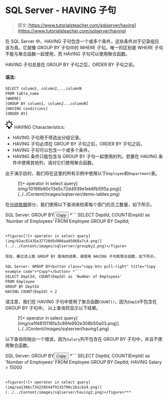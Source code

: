 # SQL Server - HAVING 子句

> 原文:[https://www.tutorialsteacher.com/sqlserver/having](https://www.tutorialsteacher.com/sqlserver/having)

在 SQL Server 中，HAVING 子句包含一个或多个条件，这些条件对于记录组应该为真。它就像 GROUP BY 子句中的 WHERE 子句。唯一的区别是 WHERE 子句不能与聚合函数一起使用，而 HAVING 子句可以使用聚合函数。

HAVING 子句总是在 GROUP BY 子句之后，ORDER BY 子句之前。

#### 语法:

```
SELECT column1, column2,...columnN 
FROM table_name
[WHERE]
[GROUP BY column1, column2...columnN]
[HAVING conditions]
[ORDER BY] 
```

![](img/85db52f5404f0c468e1b194aa487d6a1.png)  HAVING Characteristics:

*   HAVING 子句用于筛选出分组记录。
*   HAVING 子句必须在 GROUP BY 子句之后，ORDER BY 子句之前。
*   HAVING 子句可以包含一个或多个条件。
*   HAVING 条件只能包含与 GROUP BY 子句一起使用的列。若要在 HAVING 条件中使用其他列，请对它们使用聚合函数。

出于演示目的，我们将在这里的所有示例中使用以下`Employee`和`Department`表。

<figure>[![+ operator in select query](img/10196b90c13e5c72d4939e1eb6fb595a.png)](../../Content/images/sqlserver/demo-tables.png)</figure>

在[分组依据](/sqlserver/groupby)部分，我们使用以下查询来检索每个部门的员工数量，如下所示。

SQL Server: GROUP BY<button class="copy-btn pull-right" title="Copy example code">*Copy*</button> *```
SELECT DeptId, COUNT(EmpId) as 'Number of Employees' 
FROM Employee
GROUP BY DeptId; 
```

<figure>[![+ operator in select query](img/62ac81435e37728d5d906aa85068a7c4.png)](../../Content/images/sqlserver/groupby2.png)</figure>

现在，要过滤上面 GROUP BY 查询的结果，请使用 HAVING 子句和聚合函数，如下所示。

SQL Server: GROUP BY<button class="copy-btn pull-right" title="Copy example code">*Copy*</button> *```
SELECT DeptId, COUNT(EmpId) as 'Number of Employees' 
FROM Employee
GROUP BY DeptId
HAVING COUNT(EmpId) > 2 
```

请注意，我们在 HAVING 子句中使用了聚合函数`COUNT()`，因为`EmpId`不包含在 GROUP BY 子句中。 以上查询将显示以下结果。

<figure>[![+ operator in select query](img/ce1f4815116fa3c86fe992e308b50a03.png)](../../Content/images/sqlserver/having1.png)</figure>

以下查询将抛出一个错误，因为`Salary`列不包含在 GROUP BY 子句中，并且不使用聚合函数。

SQL Server: GROUP BY<button class="copy-btn pull-right" title="Copy example code">*Copy*</button> *```
SELECT DeptId, COUNT(EmpId) as 'Number of Employees' 
FROM Employee
GROUP BY DeptId;
HAVING Salary > 15000 
```

<figure>[![+ operator in select query](img/aa1386c73d239544f9135790c1b1cb24.png)](../../Content/images/sqlserver/having2.png)</figure>***